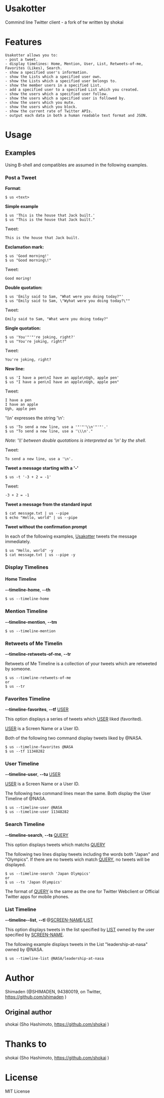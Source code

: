 # Usakotter
Commind line Twitter client - a fork of tw written by shokai

# Features
```
Usakotter allows you to:
- post a tweet.
- display timelines: Home, Mention, User, List, Retweets-of-me, Favorites (Likes), Search.
- show a specified user's information.
- show the Lists which a specified user own.
- show the Lists which a specified user belongs to.
- show the member users in a specified List.
- add a specified user to a specified List which you created.
- show the users which a specified user follow.
- show the users which a specified user is followed by.
- show the users which you mute.
- show the users which you block.
- show the current rate of Twitter APIs.
- output each data in both a human readable text format and JSON.
```

# Usage
## Examples
Using B-shell and compatibles are assumed in the following examples.

### Post a Tweet

__Format__:

    $ us <text>

__Simple example__

    $ us 'This is the house that Jack built.'
    $ us "This is the house that Jack built."

Tweet:

    This is the house that Jack built.

__Exclamation mark:__

    $ us 'Good morning!'
    $ us "Good morning\!"

Tweet:

    Good moring!

__Double quotation:__

    $ us 'Emily said to Sam, "What were you doing today?"'
    $ us "Emily said to Sam, \"Wyhat were you doing today?\""

Tweet:

    Emily said to Sam, "What were you doing today?"

__Single quotation:__

    $ us 'You'"'"'re joking, right?'
    $ us "You're joking, right?"

Tweet:

    You're joking, right?

__New line:__

    $ us 'I have a pen\nI have an apple\nUgh, apple pen'
    $ us "I have a pen\nI have an apple\nUgh, apple pen"

Tweet:

    I have a pen
    I have an apple
    Ugh, apple pen

'\\\\n' expresses the string '\n':

    $ us 'To send a new line, use a '"'"'\\n'"'"'.'
    $ us "To send a new line, use a '\\\n'."

_Note: '\\\\' between double quotations is interpreted as '\n' by the shell._

Tweet:

    To send a new line, use a '\n'.

__Tweet a message starting with a '-'__

    $ us -t '-3 + 2 = -1'

Tweet:

    -3 + 2 = -1

__Tweet a message from the standard input__

    $ cat message.txt | us --pipe
    $ echo "Hello, world" | us --pipe

__Tweet without the confirmation prompt__

In each of the following examples, <u>Usakotter</u> tweets the message immediately.

    $ us "Hello, world" -y
    $ cat message.txt | us --pipe -y

### Display Timelines

#### Home Timeline

__--timeline-home__, __--th__

    $ us --timeline-home

### Mention Timeline

__--timeline-mention__, __--tm__

    $ us --timeline-mention

### Retweets of Me Timelin

__--timeline-retweets-of-me__, __--tr__

Retweets of Me Timeline is a collection of your tweets which are retweeted by someone.

    $ us --timeline-retweets-of-me
    or
    $ us --tr

### Favorites Timeline

__--timeline-favorites__, __--tf__ <u>USER</u>

This option displays a series of tweets which <u>USER</u> liked (favorited).

<u>USER</u> is a Screen Name or a User ID.

Both of the following two command display tweets liked by @NASA.

    $ us --timeline-favorites @NASA
    $ us --tf 11348282

### User Timeline

__--timeline-user__, __--tu__ <u>USER</u>

<u>USER</u> is a Screen Name or a User ID.

The following two command lines mean the same. Both display the User Timeline of @NASA.

    $ us --timeline-user @NASA
    $ us --timeline-user 11348282

### Search Timeline

__--timeline-search__, __--ts__ <u>QUERY</u>

This option displays tweets which matchs <u>QUERY</u>

The following two lines display tweets including the words both "Japan" and "Olympics". If there are no tweets wich match <u>QUERY</u>, no tweets will be displayed.

    $ us --timeline-search 'Japan Olympics'
    or
    $ us --ts 'Japan Olympics'

The format of <u>QUERY</u> is the same as the one for Twitter Webclient or Official Twitter apps for mobile phones.

### List Timeline

__--timeline--list__, __--tl__ @<u>SCREEN-NAME</u>/<u>LIST</u>

This option displays tweets in the list specified by <u>LIST</u> owned by the user specified by <u>SCREEN-NAME</u>.

The following example displays tweets in the List "leadership-at-nasa" owned by @NASA.

    $ us --timeline-list @NASA/leadership-at-nasa

# Author
Shimaden (@SHIMADEN, 94380019, on Twitter, https://github.com/shimaden )

## Original author
shokai (Sho Hashimoto, https://github.com/shokai )

# Thanks to
shokai (Sho Hashimoto, https://github.com/shokai )

# License
MIT License
